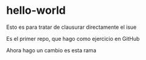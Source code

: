 # hello-world
Esto es para tratar de clausurar directamente el isue

Es el primer repo, que hago como ejercicio en GitHub

Ahora hago un cambio es esta rama
